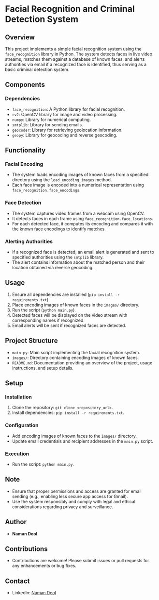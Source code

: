 # Facial Recognition and Criminal Detection System

## Overview
This project implements a simple facial recognition system using the `face_recognition` library in Python. The system detects faces in live video streams, matches them against a database of known faces, and alerts authorities via email if a recognized face is identified, thus serving as a basic criminal detection system.

## Components
### Dependencies
- `face_recognition`: A Python library for facial recognition.
- `cv2`: OpenCV library for image and video processing.
- `numpy`: Library for numerical computing.
- `smtplib`: Library for sending emails.
- `geocoder`: Library for retrieving geolocation information.
- `geopy`: Library for geocoding and reverse geocoding.

## Functionality
### Facial Encoding
- The system loads encoding images of known faces from a specified directory using the `load_encoding_images` method.
- Each face image is encoded into a numerical representation using `face_recognition.face_encodings`.

### Face Detection
- The system captures video frames from a webcam using OpenCV.
- It detects faces in each frame using `face_recognition.face_locations`.
- For each detected face, it computes its encoding and compares it with the known face encodings to identify matches.

### Alerting Authorities
- If a recognized face is detected, an email alert is generated and sent to specified authorities using the `smtplib` library.
- The alert contains information about the matched person and their location obtained via reverse geocoding.

## Usage
1. Ensure all dependencies are installed (`pip install -r requirements.txt`).
2. Place encoding images of known faces in the `images/` directory.
3. Run the script (`python main.py`).
4. Detected faces will be displayed on the video stream with corresponding names if recognized.
5. Email alerts will be sent if recognized faces are detected.

## Project Structure
- `main.py`: Main script implementing the facial recognition system.
- `images/`: Directory containing encoding images of known faces.
- `README.md`: Documentation providing an overview of the project, usage instructions, and setup details.

## Setup
### Installation
1. Clone the repository: `git clone <repository_url>`.
2. Install dependencies: `pip install -r requirements.txt`.

### Configuration
- Add encoding images of known faces to the `images/` directory.
- Update email credentials and recipient addresses in the `main.py` script.

### Execution
- Run the script: `python main.py`.

## Note
- Ensure that proper permissions and access are granted for email sending (e.g., enabling less secure app access for Gmail).
- Use the system responsibly and comply with legal and ethical considerations regarding privacy and surveillance.

## Author
- **Naman Deol**
  
## Contributions
- Contributions are welcome! Please submit issues or pull requests for any enhancements or bug fixes.

## Contact
- LinkedIn: [Naman Deol](https://www.linkedin.com/in/naman-deol-b1a581232/)

